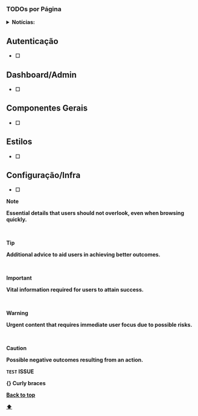 ### **TODOs por Página** 
<details>
  <summary><strong>Notícias:<strong></summary>

-  <kbd>[ ] Retirar a card de categorias</kbd>
-  <kbd>[ ] Retirar titulo e paragrafos, deixar do ads pra baixo</kbd>
-  <kbd>[ ] Alterar categorias para Tags de assunto</kbd>
</details>

## Autenticação
- [ ] 

## Dashboard/Admin
- [ ] 

## Componentes Gerais
- [ ] 

## Estilos
- [ ] 

## Configuração/Infra
- [ ] 

> [!NOTE]  
> Essential details that users should not overlook, even when browsing quickly.

<br>

> [!TIP]  
> Additional advice to aid users in achieving better outcomes.

<br>

> [!IMPORTANT]  
> Vital information required for users to attain success.

<br>

> [!WARNING]  
> Urgent content that requires immediate user focus due to possible risks.

<br>

> [!CAUTION]  
> Possible negative outcomes resulting from an action.

`TEST` ISSUE

{} Curly braces

[Back to top](#top)

[:arrow_up:](#top)
